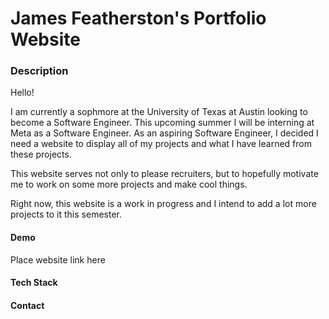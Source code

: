 # James Featherston's Portfolio Website

### Description

Hello! 

I am currently a sophmore at the University of Texas at Austin looking to become a Software Engineer. This upcoming summer I will be interning at Meta as a Software Engineer. As an aspiring Software Engineer, I decided I need a website to display all of my projects and what I have learned from these projects.

This website serves not only to please recruiters, but to hopefully motivate me to work on some more projects and make cool things. 

Right now, this website is a work in progress and I intend to add a lot more projects to it this semester.

#### Demo
Place website link here

#### Tech Stack

#### Contact

